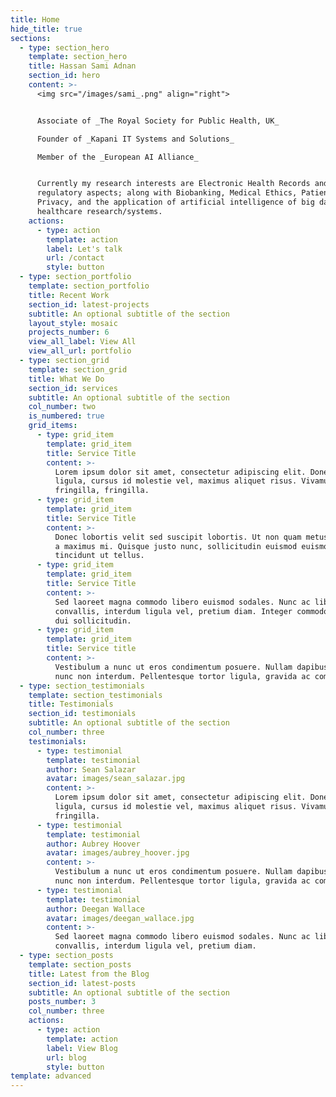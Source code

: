 ```yaml
---
title: Home
hide_title: true
sections:
  - type: section_hero
    template: section_hero
    title: Hassan Sami Adnan
    section_id: hero
    content: >-
      <img src="/images/sami_.png" align="right">


      Associate of _The Royal Society for Public Health, UK_  

      Founder of _Kapani IT Systems and Solutions_  

      Member of the _European AI Alliance_  


      Currently my research interests are Electronic Health Records and its
      regulatory aspects; along with Biobanking, Medical Ethics, Patient Data
      Privacy, and the application of artificial intelligence of big data in
      healthcare research/systems.
    actions:
      - type: action
        template: action
        label: Let's talk
        url: /contact
        style: button
  - type: section_portfolio
    template: section_portfolio
    title: Recent Work
    section_id: latest-projects
    subtitle: An optional subtitle of the section
    layout_style: mosaic
    projects_number: 6
    view_all_label: View All
    view_all_url: portfolio
  - type: section_grid
    template: section_grid
    title: What We Do
    section_id: services
    subtitle: An optional subtitle of the section
    col_number: two
    is_numbered: true
    grid_items:
      - type: grid_item
        template: grid_item
        title: Service Title
        content: >-
          Lorem ipsum dolor sit amet, consectetur adipiscing elit. Donec nisl
          ligula, cursus id molestie vel, maximus aliquet risus. Vivamus in nibh
          fringilla, fringilla.
      - type: grid_item
        template: grid_item
        title: Service Title
        content: >-
          Donec lobortis velit sed suscipit lobortis. Ut non quam metus. Nullam
          a maximus mi. Quisque justo nunc, sollicitudin euismod euismod at,
          tincidunt ut tellus.
      - type: grid_item
        template: grid_item
        title: Service Title
        content: >-
          Sed laoreet magna commodo libero euismod sodales. Nunc ac libero
          convallis, interdum ligula vel, pretium diam. Integer commodo sem at
          dui sollicitudin.
      - type: grid_item
        template: grid_item
        title: Service title
        content: >-
          Vestibulum a nunc ut eros condimentum posuere. Nullam dapibus quis
          nunc non interdum. Pellentesque tortor ligula, gravida ac commodo eu.
  - type: section_testimonials
    template: section_testimonials
    title: Testimonials
    section_id: testimonials
    subtitle: An optional subtitle of the section
    col_number: three
    testimonials:
      - type: testimonial
        template: testimonial
        author: Sean Salazar
        avatar: images/sean_salazar.jpg
        content: >-
          Lorem ipsum dolor sit amet, consectetur adipiscing elit. Donec nisl
          ligula, cursus id molestie vel, maximus aliquet risus. Vivamus in nibh
          fringilla.
      - type: testimonial
        template: testimonial
        author: Aubrey Hoover
        avatar: images/aubrey_hoover.jpg
        content: >-
          Vestibulum a nunc ut eros condimentum posuere. Nullam dapibus quis
          nunc non interdum. Pellentesque tortor ligula, gravida ac commodo eu.
      - type: testimonial
        template: testimonial
        author: Deegan Wallace
        avatar: images/deegan_wallace.jpg
        content: >-
          Sed laoreet magna commodo libero euismod sodales. Nunc ac libero
          convallis, interdum ligula vel, pretium diam.
  - type: section_posts
    template: section_posts
    title: Latest from the Blog
    section_id: latest-posts
    subtitle: An optional subtitle of the section
    posts_number: 3
    col_number: three
    actions:
      - type: action
        template: action
        label: View Blog
        url: blog
        style: button
template: advanced
---
```

